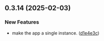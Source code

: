 ## 0.3.14 (2025-02-03)


### New Features

* make the app a single instance. ([d1e4e3c](https://github.com/manga-you-know/desktop/commit/d1e4e3ce607f2678847b00f1c988680e4dc0fe42))

